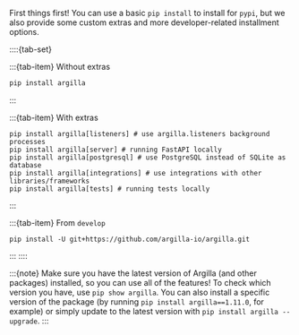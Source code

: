 First things first! You can use a basic `pip install` to install for `pypi`, but we also provide some custom extras and more developer-related installment options.

::::{tab-set}

:::{tab-item} Without extras
```bash
pip install argilla
```
:::

:::{tab-item} With extras
```
pip install argilla[listeners] # use argilla.listeners background processes
pip install argilla[server] # running FastAPI locally
pip install argilla[postgresql] # use PostgreSQL instead of SQLite as database
pip install argilla[integrations] # use integrations with other libraries/frameworks
pip install argilla[tests] # running tests locally
```
:::

:::{tab-item} From `develop`
```
pip install -U git+https://github.com/argilla-io/argilla.git
```
:::
::::

:::{note}
Make sure you have the latest version of Argilla (and other packages) installed, so you can use all of the features!
To check which version you have, use `pip show argilla`. You can also install a specific version of the package
(by running `pip install argilla==1.11.0`, for example) or simply update to the latest version with `pip install argilla --upgrade`.
:::